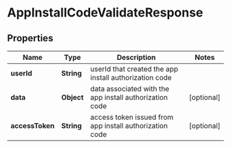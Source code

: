 

# AppInstallCodeValidateResponse


## Properties

| Name | Type | Description | Notes |
|------------ | ------------- | ------------- | -------------|
|**userId** | **String** | userId that created the app install authorization code |  |
|**data** | **Object** | data associated with the app install authorization code |  [optional] |
|**accessToken** | **String** | access token issued from app install authorization code |  [optional] |



